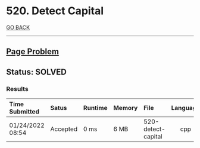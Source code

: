 # 520. Detect Capital

[GO BACK](../README.md)

___

## [Page Problem](https://leetcode.com/problems/detect-capital/)

## Status: SOLVED

### Results

| Time Submitted   | Satus    | Runtime | Memory | File               | Language |
| :--------------- | :------- | :------ | :----- | :----------------- | :------: |
| 01/24/2022 08:54 | Accepted | 0 ms    | 6 MB   | 520-detect-capital |   cpp    |
